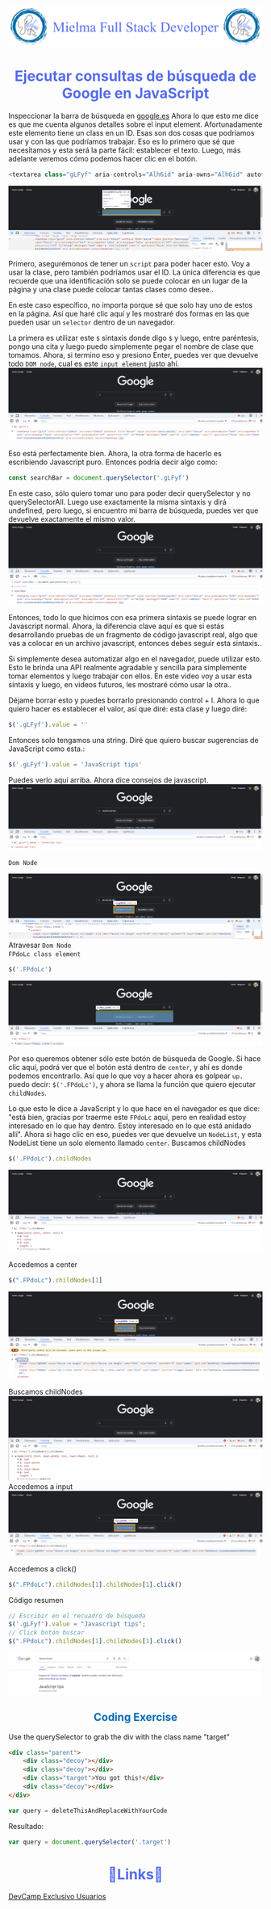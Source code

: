 ![Logo Mielma](image/Logo_Encabezado.png)

# <center><b><font color="#556CEE">Ejecutar consultas de búsqueda de Google en JavaScript</font></b>
Inspeccionar la barra de búsqueda en [google.es](https://www.google.es/)
Ahora lo que esto me dice es que me cuenta algunos detalles sobre el input element. Afortunadamente este elemento tiene un class en un ID. Esas son dos cosas que podríamos usar y con las que podríamos trabajar. Eso es lo primero que sé que necesitamos y esta será la parte fácil: establecer el texto. Luego, más adelante veremos cómo podemos hacer clic en el botón.
```js
<textarea class="gLFyf" aria-controls="Alh6id" aria-owns="Alh6id" autofocus="" title="Buscar" value="" jsaction="paste:puy29d;" aria-label="Buscar" aria-autocomplete="both" aria-expanded="false" aria-haspopup="false" autocapitalize="off" autocomplete="off" autocorrect="off" id="APjFqb" maxlength="2048" name="q" role="combobox" rows="1" spellcheck="false" data-ved="0ahUKEwi6-I6ywuWGAxWxBdsEHbNbDHEQ39UDCA4"></textarea>
```
![Search Inspect][Search Inspect]

Primero, asegurémonos de tener un `script` para poder hacer esto. Voy a usar la clase, pero también podríamos usar el ID. La única diferencia es que recuerde que una identificación solo se puede colocar en un lugar de la página y una clase puede colocar tantas clases como desee..

En este caso específico, no importa porque sé que solo hay uno de estos en la página. Así que haré clic aquí y les mostraré dos formas en las que pueden usar un `selector` dentro de un navegador.

La primera es utilizar este `$` sintaxis donde digo `$` y luego, entre paréntesis, pongo una cita y luego puedo simplemente pegar el nombre de clase que tomamos. Ahora, si termino eso y presiono Enter, puedes ver que devuelve todo `DOM node`, cual es este `input element` justo ahí.
![Search Ver Consola][Search Ver Consola]

Eso está perfectamente bien. Ahora, la otra forma de hacerlo es escribiendo Javascript puro. Entonces podría decir algo como:
```js
const searchBar = document.querySelector('.gLFyf')
```

En este caso, sólo quiero tomar uno para poder decir querySelector y no querySelectorAll. Luego use exactamente la misma sintaxis y dirá undefined, pero luego, si encuentro mi barra de búsqueda, puedes ver que devuelve exactamente el mismo valor.
![Search variable][Search variable]

Entonces, todo lo que hicimos con esa primera sintaxis se puede lograr en Javascript normal. Ahora, la diferencia clave aquí es que si estás desarrollando pruebas de un fragmento de código javascript real, algo que vas a colocar en un archivo javascript, entonces debes seguir esta sintaxis..

Si simplemente desea automatizar algo en el navegador, puede utilizar esto. Esto le brinda una API realmente agradable y sencilla para simplemente tomar elementos y luego trabajar con ellos. En este video voy a usar esta sintaxis y luego, en videos futuros, les mostraré cómo usar la otra..

Déjame borrar esto y puedes borrarlo presionando control + l. Ahora lo que quiero hacer es establecer el valor, así que diré: esta clase y luego diré:
```js
$('.gLFyf').value = ''
```
Entonces solo tengamos una string. Diré que quiero buscar sugerencias de JavaScript como esta.:
```js
$('.gLFyf').value = 'JavaScript tips'
```
Puedes verlo aquí arriba. Ahora dice consejos de javascript.
![Search Escribir][Search Escribir]

`Dom Node`

![Search Boton][Search Boton]
Atravesar `Dom Node`  
`FPdoLc class element`
```js
$('.FPdoLc')
```
![Search Boton Consola][Search Boton Consola]

Por eso queremos obtener sólo este botón de búsqueda de Google. Si hace clic aquí, podrá ver que el botón está dentro de `center`, y ahí es donde podemos encontrarlo. Así que lo que voy a hacer ahora es golpear `up.` puedo decir: `$('.FPdoLc')`, y ahora se llama la función que quiero ejecutar `childNodes`.

Lo que esto le dice a JavaScript y lo que hace en el navegador es que dice: "está bien, gracias por traerme este `FPdoLc` aquí, pero en realidad estoy interesado en lo que hay dentro. Estoy interesado en lo que está anidado allí". Ahora si hago clic en eso, puedes ver que devuelve un `NodeList`, y esta NodeList tiene un solo elemento llamado `center`.
Buscamos childNodes
```js
$('.FPdoLc').childNodes
```
![Search Boton Nodes][Search Boton Nodes]

Accedemos a center
```js
$(".FPdoLc").childNodes[1]
```
![Search Boton Nodes 1][Search Boton Nodes 1]

Buscamos childNodes
![Search Boton Nodes 1 Nodes][Search Boton Nodes 1 Nodes]
Accedemos a input
![Search Boton Nodes 1 Nodes 1](image/Search_Boton_Nodes_1_Nodes_1.png)

Accedemos a click()
```js
$(".FPdoLc").childNodes[1].childNodes[1].click()
```
Código resumen
```js
// Escribir en el recuadro de búsqueda
$('.gLFyf').value = "Javascript tips";
// Click botón buscar
$(".FPdoLc").childNodes[1].childNodes[1].click()
```
![Search Boton Nodes 1 Nodes 1 Click()][Search Boton Nodes 1 Nodes 1 Click()]





## <center><b><font color="#006cb5">Coding Exercise</font></b>
Use the querySelector to grab the div with the class name "target"
```html
<div class="parent">
    <div class="decoy"></div>
    <div class="decoy"></div>
    <div class="target">You got this!</div>
    <div class="decoy"></div>
</div>
```
```js
var query = deleteThisAndReplaceWithYourCode
```
Resultado:
```js
var query = document.querySelector('.target')
```

# <center><b><font color="#556CEE">🔗Links🔗</font></b>

[DevCamp Exclusivo Usuarios](https://basque.devcamp.com/pt-full-stack-development-javascript-python-react/guide/running-google-search-queries-javascript)  


<!-- Ordenar enlaces -->

[Search Inspect]: image/Search_inspect.png

[Search Ver Consola]:image/Search_Ver_Consola.png

[Search variable]: image/Search_variable.png

[Search Escribir]: image/search_escribir.png

[Search Boton]: image/Search_Boton.png

[Search Boton Consola]: image/Search_Boton_Consola.png

[Search Boton Nodes]: image/Search_Boton_Nodes.png

[Search Boton Nodes 1]: image/Search_Boton_Nodes_1.png

[Search Boton Nodes 1 Nodes]: image/Search_Boton_Nodes_1_Nodes.png

[Search Boton Nodes 1 Nodes 1 Click()]: image/Search_Boton_Nodes_1_Nodes_1_click.png

